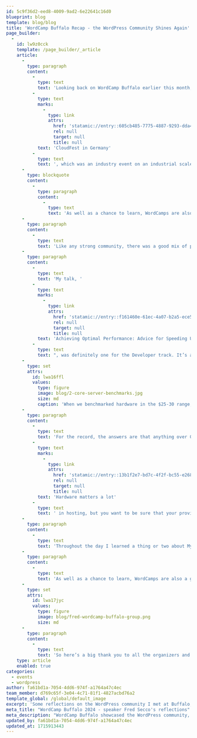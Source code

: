 ```yaml
---
id: 5c9f36d2-eed8-4009-9ad2-6e22641c16d0
blueprint: blog
template: blog/blog
title: 'WordCamp Buffalo Recap - the WordPress Community Shines Again'
page_builder:
  -
    id: lw9z0cck
    template: /page_builder/_article
    article:
      -
        type: paragraph
        content:
          -
            type: text
            text: 'Looking back on WordCamp Buffalo earlier this month, the thing that stands out to me is the closeness of the community that the conference brought together. A few weeks earlier I’d been one of thousands of people at '
          -
            type: text
            marks:
              -
                type: link
                attrs:
                  href: 'statamic://entry::605cb485-7775-4887-9293-dda449bf596a'
                  rel: null
                  target: null
                  title: null
            text: 'CloudFest in Germany'
          -
            type: text
            text: ', which was an industry event on an industrial scale. Being one of the hundred or so people at Ken-Ton Commons on May 4 reminded me that WordPress runs on the dedication and enthusiasm of its users. They’re a great bunch of people, and they were quick to welcome me to my first ever WordCamp (and hopefully not my last one).'
      -
        type: blockquote
        content:
          -
            type: paragraph
            content:
              -
                type: text
                text: 'As well as a chance to learn, WordCamps are also a great place to meet people.'
      -
        type: paragraph
        content:
          -
            type: text
            text: 'Like any strong community, there was a good mix of people there too. In the Site Builders & Developers track, where I spent most of my day, you’d find cybersecurity techs and even core contributors to WordPress itself. Meanwhile, the Content Creators & Marketers track attracted people with more of a business background, or who were there because they’ve built websites to support independent projects. Everyone was welcome, and the talk schedule catered to a big range of interests and levels of expertise.'
      -
        type: paragraph
        content:
          -
            type: text
            text: 'My talk, '
          -
            type: text
            marks:
              -
                type: link
                attrs:
                  href: 'statamic://entry::f161460e-61ec-4a07-b2a5-ece572f4617f'
                  rel: null
                  target: null
                  title: null
            text: 'Achieving Optimal Performance: Advice for Speeding Up, and Scaling Up, WordPress'
          -
            type: text
            text: ", was definitely one for the Developer track. It’s always a good sign when you see people taking notes while you’re presenting! The discussion afterwards threw a few interesting questions my way - about everything from time-to-first-byte (TTFB) targets to why AWS rate-limits some of its hardware.\_"
      -
        type: set
        attrs:
          id: lwa16ffl
          values:
            type: figure
            image: blog/2-core-server-benchmarks.jpg
            size: md
            caption: 'When we benchmarked hardware in the $25-30 range, AWS’s T3a.medium suffered from intentional rate-limiting'
      -
        type: paragraph
        content:
          -
            type: text
            text: 'For the record, the answers are that anything over 0.5s is considered to be a slow TTFB, and that AWS throttles its hardware so that its cheaper services don’t perform as well as more expensive ones. '
          -
            type: text
            marks:
              -
                type: link
                attrs:
                  href: 'statamic://entry::13b1f2e7-bd7c-4f2f-bc55-e2687c64c401'
                  rel: null
                  target: null
                  title: null
            text: 'Hardware matters a lot'
          -
            type: text
            text: ' in hosting, but you want to be sure that your provider isn’t holding anything back. In the next few weeks we will write up some of the other tips and info that I shared, so keep your eye on this blog.'
      -
        type: paragraph
        content:
          -
            type: text
            text: 'Throughout the day I learned a thing or two about MySQL database optimization, from a talk that paired nicely with mine, and about the Interactivity API and custom blocks. It was interesting to see that the API enables a more app-like experience. The Block Editor isn’t exactly everyone’s favorite thing, but this sort of capability makes it more appealing. The more you learn about Wordpress, the fewer limitations there are.'
      -
        type: paragraph
        content:
          -
            type: text
            text: 'As well as a chance to learn, WordCamps are also a great place to meet people. Here are a few of us being outshone by another of the day’s presenters, Christopher Ross:'
      -
        type: set
        attrs:
          id: lwa17jyc
          values:
            type: figure
            image: blog/fred-wordcamp-buffalo-group.png
            size: md
      -
        type: paragraph
        content:
          -
            type: text
            text: 'So here’s a big thank you to all the organizers and volunteers behind WordCamp Buffalo. I really enjoyed the chance to join a friendly community and share a few lessons from the world of hosting. And I hope I’ll see you all again soon.'
    type: article
    enabled: true
categories:
  - events
  - wordpress
author: fa61bd1a-7054-4dd6-974f-a1764a47c4ec
team_member: d769c65f-3e04-4c71-81f1-4827acbd76a2
template_global: /global/default_image
excerpt: 'Some reflections on the WordPress community I met at Buffalo, NY, and our never-ending mission to spread the word about WP performance.'
meta_title: "WordCamp Buffalo 2024 - speaker Fred Secco's reflections"
meta_description: "WordCamp Buffalo showcased the WordPress community, heard about WordPress performance from Webslice's Fred Secco, and shared other WordPress lessons."
updated_by: fa61bd1a-7054-4dd6-974f-a1764a47c4ec
updated_at: 1715913443
---
```

